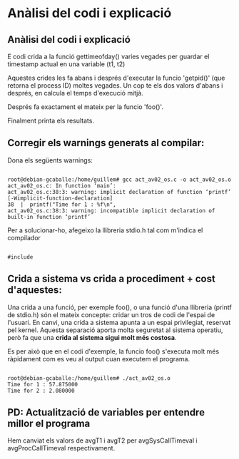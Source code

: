# Anàlisi del codi i explicació

## Anàlisi del codi i explicació
E codi crida a la funció gettimeofday() varies vegades per guardar el timestamp actual en una variable (t1, t2)

Aquestes crides les fa abans i després d'executar la funcio 'getpid()' (que retorna el process ID) moltes vegades.
Un cop te els dos valors d'abans i després, en calcula el temps d'execució mitjà.

Després fa exactament el mateix per la funcio 'foo()'.

Finalment printa els resultats.

## Corregir els warnings generats al compilar:

Dona els següents warnings:
<pre><code>
root@debian-gcaballe:/home/guillem# gcc act_av02_os.c -o act_av02_os.o
act_av02_os.c: In function ‘main’:
act_av02_os.c:38:3: warning: implicit declaration of function ‘printf’ [-Wimplicit-function-declaration]
38	|  printf("Time for 1 : %f\n",
act_av02_os.c:38:3: warning: incompatible implicit declaration of built-in function ‘printf’
</pre></code>

Per a solucionar-ho, afegeixo la llibreria stdio.h tal com m'indica el compilador
<pre><code>
#include <stdio.h>
</pre></code>

## Crida a sistema vs crida a procediment + cost d'aquestes:

Una crida a una funció, per exemple foo(), o una funció d'una llibreria (printf de stdio.h) són el mateix concepte: cridar un tros de codi de l'espai de l'usuari.
En canvi, una crida a sistema apunta a un espai privilegiat, reservat pel kernel.
Aquesta separació aporta molta seguretat al sistema operatiu, però fa que una **crida al sistema sigui molt més costosa**.

Es per això que en el codi d'exemple, la funcio foo() s'executa molt més ràpidament com es veu al output cuan executem el programa.
<pre><code>
root@debian-gcaballe:/home/guillem# ./act_av02_os.o
Time for 1 : 57.875000
Time for 2 : 2.080000
</pre></code>

## PD: Actualització de variables per entendre millor el programa

Hem canviat els valors de avgT1 i avgT2 per avgSysCallTimeval i avgProcCallTimeval respectivament.
